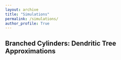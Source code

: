 ```yaml
---
layout: archive
title: "Simulations"
permalink: /simulations/
author_profile: True
---
```


## Branched Cylinders: Dendritic Tree Approximations